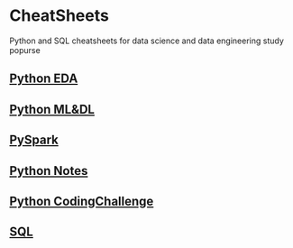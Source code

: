 # CheatSheets
Python and SQL cheatsheets for data science and data engineering study popurse
## [Python EDA](https://github.com/Hernon7/CheatSheets/blob/master/Notes/python_EDA.md)
## [Python ML&DL](https://github.com/Hernon7/CheatSheets/blob/master/Notes/python_ML%26DL.md)
## [PySpark](https://github.com/Hernon7/CheatSheets/blob/master/Notes/python_PySpark.md)
## [Python Notes](https://github.com/Hernon7/CheatSheets/blob/master/Notes/python_note.md)
## [Python CodingChallenge](https://github.com/Hernon7/CheatSheets/blob/master/Notes/Coding_Challenge.md)
## [SQL](https://github.com/Hernon7/CheatSheets/blob/master/Notes/SQL.md)
